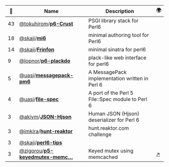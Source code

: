|:star2: | Name | Description | 🌍|
|---|---|---|---|
|43|[@tokuhirom](https://github.com/tokuhirom)/[**p6-Crust**](https://github.com/tokuhirom/p6-Crust)|PSGI library stack for Perl6||
|18|[@skaji](https://github.com/skaji)/[**mi6**](https://github.com/skaji/mi6)|minimal authoring tool for Perl6||
|14|[@skaji](https://github.com/skaji)/[**Frinfon**](https://github.com/skaji/Frinfon)|minimal sinatra for perl6||
|9|[@lopnor](https://github.com/lopnor)/[**p6-plackdo**](https://github.com/lopnor/p6-plackdo)|plack-like web interface for perl6||
|5|[@uasi](https://github.com/uasi)/[**messagepack-pm6**](https://github.com/uasi/messagepack-pm6)|A MessagePack implementation written in Perl 6||
|4|[@uasi](https://github.com/uasi)/[**file-spec**](https://github.com/uasi/file-spec)|A port of the Perl 5 File::Spec module to Perl 6||
|3|[@akiym](https://github.com/akiym)/[**JSON-Hjson**](https://github.com/akiym/JSON-Hjson)|Human JSON (Hjson) deserializer for Perl 6||
|3|[@imkira](https://github.com/imkira)/[**hunt-reaktor**](https://github.com/imkira/hunt-reaktor)|hunt.reaktor.com challenge||
|3|[@skaji](https://github.com/skaji)/[**perl6-tips**](https://github.com/skaji/perl6-tips)|||
|3|[@zigorou](https://github.com/zigorou)/[**p5-keyedmutex-memc…**](https://github.com/zigorou/p5-keyedmutex-memcached)|Keyed mutex using memcached|[:arrow_upper_right:](http://d.hatena.ne.jp/ZIGOROu/)|

